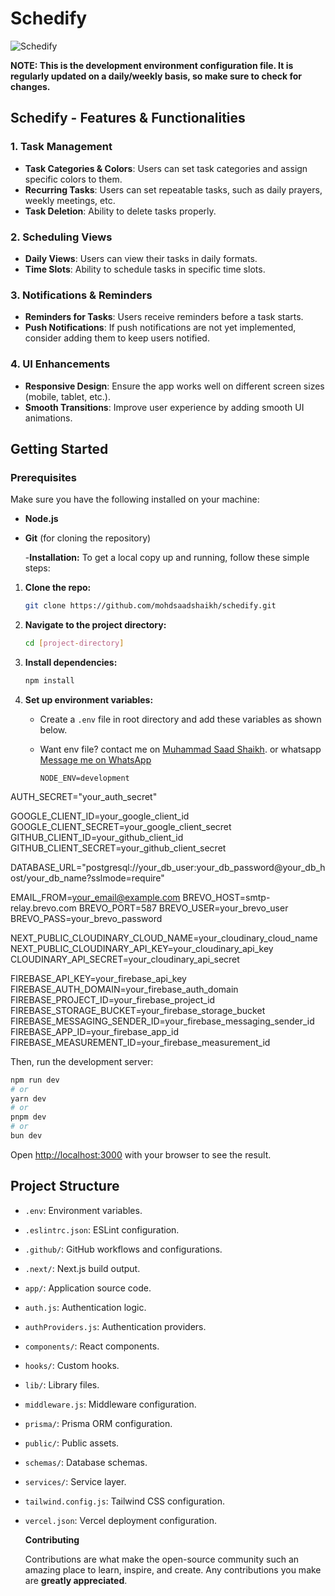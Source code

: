 # Schedify

![Schedify](https://res.cloudinary.com/dhd52zju0/image/upload/v1739780349/11392d03-48a8-4b62-b40c-27347fc048b7.png)

**NOTE: This is the development environment configuration file.
It is regularly updated on a daily/weekly basis, so make sure to check for changes.**

## Schedify - Features & Functionalities

### 1. Task Management

- **Task Categories & Colors**: Users can set task categories and assign specific colors to them.
- **Recurring Tasks**: Users can set repeatable tasks, such as daily prayers, weekly meetings, etc.
- **Task Deletion**: Ability to delete tasks properly.

### 2. Scheduling Views

- **Daily Views**: Users can view their tasks in daily formats.
- **Time Slots**: Ability to schedule tasks in specific time slots.

### 3. Notifications & Reminders

- **Reminders for Tasks**: Users receive reminders before a task starts.
- **Push Notifications**: If push notifications are not yet implemented, consider adding them to keep users notified.

### 4. UI Enhancements

- **Responsive Design**: Ensure the app works well on different screen sizes (mobile, tablet, etc.).
- **Smooth Transitions**: Improve user experience by adding smooth UI animations.

## Getting Started

### Prerequisites

Make sure you have the following installed on your machine:

- **Node.js**
- **Git** (for cloning the repository)

  -**Installation:**
  To get a local copy up and running, follow these simple steps:

1. **Clone the repo:**

   ```bash
   git clone https://github.com/mohdsaadshaikh/schedify.git

   ```

2. **Navigate to the project directory:**

   ```bash
   cd [project-directory]

   ```

3. **Install dependencies:**

   ```bash
   npm install
   ```

4. **Set up environment variables:**

   - Create a `.env` file in root directory and add these variables as shown below.
   - Want env file? contact me on [Muhammad Saad Shaikh](mailto:mohammadsaad925s4s@gmail.com). or whatsapp [Message me on WhatsApp](https://wa.me/923192340879)

     ```plaintext
     NODE_ENV=development
     ```

AUTH_SECRET="your_auth_secret"

GOOGLE_CLIENT_ID=your_google_client_id
GOOGLE_CLIENT_SECRET=your_google_client_secret
GITHUB_CLIENT_ID=your_github_client_id
GITHUB_CLIENT_SECRET=your_github_client_secret

DATABASE_URL="postgresql://your_db_user:your_db_password@your_db_host/your_db_name?sslmode=require"

EMAIL_FROM=your_email@example.com
BREVO_HOST=smtp-relay.brevo.com
BREVO_PORT=587
BREVO_USER=your_brevo_user
BREVO_PASS=your_brevo_password

NEXT_PUBLIC_CLOUDINARY_CLOUD_NAME=your_cloudinary_cloud_name
NEXT_PUBLIC_CLOUDINARY_API_KEY=your_cloudinary_api_key
CLOUDINARY_API_SECRET=your_cloudinary_api_secret

FIREBASE_API_KEY=your_firebase_api_key
FIREBASE_AUTH_DOMAIN=your_firebase_auth_domain
FIREBASE_PROJECT_ID=your_firebase_project_id
FIREBASE_STORAGE_BUCKET=your_firebase_storage_bucket
FIREBASE_MESSAGING_SENDER_ID=your_firebase_messaging_sender_id
FIREBASE_APP_ID=your_firebase_app_id
FIREBASE_MEASUREMENT_ID=your_firebase_measurement_id

Then, run the development server:

```bash
npm run dev
# or
yarn dev
# or
pnpm dev
# or
bun dev
```

Open [http://localhost:3000](http://localhost:3000) with your browser to see the result.

## Project Structure

- `.env`: Environment variables.
- `.eslintrc.json`: ESLint configuration.
- `.github/`: GitHub workflows and configurations.
- `.next/`: Next.js build output.
- `app/`: Application source code.
- `auth.js`: Authentication logic.
- `authProviders.js`: Authentication providers.
- `components/`: React components.
- `hooks/`: Custom hooks.
- `lib/`: Library files.
- `middleware.js`: Middleware configuration.
- `prisma/`: Prisma ORM configuration.
- `public/`: Public assets.
- `schemas/`: Database schemas.
- `services/`: Service layer.
- `tailwind.config.js`: Tailwind CSS configuration.
- `vercel.json`: Vercel deployment configuration.

  **Contributing**

  Contributions are what make the open-source community such an amazing place to learn, inspire, and create. Any contributions you make are **greatly appreciated**.
